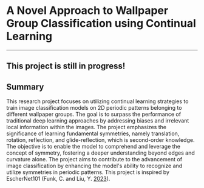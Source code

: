 # A Novel Approach to Wallpaper Group Classification using Continual Learning
---

This project is still in progress!
---
## Summary
This research project focuses on utilizing continual learning strategies to train image classification models on 2D periodic patterns belonging to different wallpaper groups. The goal is to surpass the performance of traditional deep learning approaches by addressing biases and irrelevant local information within the images. The project emphasizes the significance of learning fundamental symmetries, namely translation, rotation, reflection, and glide-reflection, which is second-order knowledge. The objective is to enable the model to comprehend and leverage the concept of symmetry, fostering a deeper understanding beyond edges and curvature alone. The project aims to contribute to the advancement of image classification by enhancing the model's ability to recognize and utilize symmetries in periodic patterns. This project is inspired by EscherNet101 (Funk, C. and Liu, Y. [2023](https://doi.org/10.48550/arXiv.2303.04208)). 
